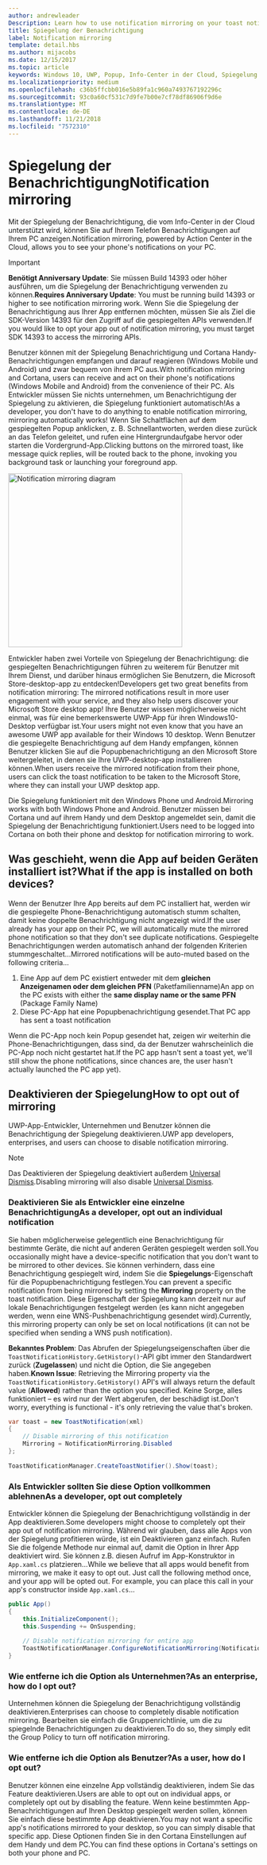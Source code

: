 ```yaml
---
author: andrewleader
Description: Learn how to use notification mirroring on your toast notifications.
title: Spiegelung der Benachrichtigung
label: Notification mirroring
template: detail.hbs
ms.author: mijacobs
ms.date: 12/15/2017
ms.topic: article
keywords: Windows 10, UWP, Popup, Info-Center in der Cloud, Spiegelung der Benachrichtigung, Benachrichtigung, geräteübergreifend
ms.localizationpriority: medium
ms.openlocfilehash: c36b5ffcbb016e5b89fa1c960a7493767192296c
ms.sourcegitcommit: 93c0a60cf531c7d9fe7b00e7cf78df86906f9d6e
ms.translationtype: MT
ms.contentlocale: de-DE
ms.lasthandoff: 11/21/2018
ms.locfileid: "7572310"
---
```

# <a name="notification-mirroring"></a><span data-ttu-id="b3163-103">Spiegelung der Benachrichtigung</span><span class="sxs-lookup"><span data-stu-id="b3163-103">Notification mirroring</span></span>

<span data-ttu-id="b3163-104">Mit der Spiegelung der Benachrichtigung, die vom Info-Center in der Cloud unterstützt wird, können Sie auf Ihrem Telefon Benachrichtigungen auf Ihrem PC anzeigen.</span><span class="sxs-lookup"><span data-stu-id="b3163-104">Notification mirroring, powered by Action Center in the Cloud, allows you to see your phone's notifications on your PC.</span></span>

> [!IMPORTANT]
> <span data-ttu-id="b3163-105">**Benötigt Anniversary Update**: Sie müssen Build 14393 oder höher ausführen, um die Spiegelung der Benachrichtigung verwenden zu können.</span><span class="sxs-lookup"><span data-stu-id="b3163-105">**Requires Anniversary Update**: You must be running build 14393 or higher to see notification mirroring work.</span></span> <span data-ttu-id="b3163-106">Wenn Sie die Spiegelung der Benachrichtigung aus Ihrer App entfernen möchten, müssen Sie als Ziel die SDK-Version 14393 für den Zugriff auf die gespiegelten APIs verwenden.</span><span class="sxs-lookup"><span data-stu-id="b3163-106">If you would like to opt your app out of notification mirroring, you must target SDK 14393 to access the mirroring APIs.</span></span>

<span data-ttu-id="b3163-107">Benutzer können mit der Spiegelung Benachrichtigung und Cortana Handy-Benachrichtigungen empfangen und darauf reagieren (Windows Mobile und Android) und zwar bequem von ihrem PC aus.</span><span class="sxs-lookup"><span data-stu-id="b3163-107">With notification mirroring and Cortana, users can receive and act on their phone's notifications (Windows Mobile and Android) from the convenience of their PC.</span></span> <span data-ttu-id="b3163-108">Als Entwickler müssen Sie nichts unternehmen, um Benachrichtigung der Spiegelung zu aktivieren, die Spiegelung funktioniert automatisch!</span><span class="sxs-lookup"><span data-stu-id="b3163-108">As a developer, you don't have to do anything to enable notification mirroring, mirroring automatically works!</span></span> <span data-ttu-id="b3163-109">Wenn Sie Schaltflächen auf dem gespiegelten Popup anklicken, z. B. Schnellantworten, werden diese zurück an das Telefon geleitet, und rufen eine Hintergrundaufgabe hervor oder starten die Vordergrund-App.</span><span class="sxs-lookup"><span data-stu-id="b3163-109">Clicking buttons on the mirrored toast, like message quick replies, will be routed back to the phone, invoking you background task or launching your foreground app.</span></span>

<img alt="Notification mirroring diagram" src="images/toast-mirroring.gif" width="350"/>

<span data-ttu-id="b3163-110">Entwickler haben zwei Vorteile von Spiegelung der Benachrichtigung: die gespiegelten Benachrichtigungen führen zu weiterem für Benutzer mit Ihrem Dienst, und darüber hinaus ermöglichen Sie Benutzern, die Microsoft Store-desktop-app zu entdecken!</span><span class="sxs-lookup"><span data-stu-id="b3163-110">Developers get two great benefits from notification mirroring: The mirrored notifications result in more user engagement with your service, and they also help users discover your Microsoft Store desktop app!</span></span> <span data-ttu-id="b3163-111">Ihre Benutzer wissen möglicherweise nicht einmal, was für eine bemerkenswerte UWP-App für ihren Windows10-Desktop verfügbar ist.</span><span class="sxs-lookup"><span data-stu-id="b3163-111">Your users might not even know that you have an awesome UWP app available for their Windows 10 desktop.</span></span> <span data-ttu-id="b3163-112">Wenn Benutzer die gespiegelte Benachrichtigung auf dem Handy empfangen, können Benutzer klicken Sie auf die Popupbenachrichtigung an den Microsoft Store weitergeleitet, in denen sie Ihre UWP-desktop-app installieren können.</span><span class="sxs-lookup"><span data-stu-id="b3163-112">When users receive the mirrored notification from their phone, users can click the toast notification to be taken to the Microsoft Store, where they can install your UWP desktop app.</span></span>

<span data-ttu-id="b3163-113">Die Spiegelung funktioniert mit den Windows Phone und Android.</span><span class="sxs-lookup"><span data-stu-id="b3163-113">Mirroring works with both Windows Phone and Android.</span></span> <span data-ttu-id="b3163-114">Benutzer müssen bei Cortana und auf ihrem Handy und dem Desktop angemeldet sein, damit die Spiegelung der Benachrichtigung funktioniert.</span><span class="sxs-lookup"><span data-stu-id="b3163-114">Users need to be logged into Cortana on both their phone and desktop for notification mirroring to work.</span></span>


## <a name="what-if-the-app-is-installed-on-both-devices"></a><span data-ttu-id="b3163-115">Was geschieht, wenn die App auf beiden Geräten installiert ist?</span><span class="sxs-lookup"><span data-stu-id="b3163-115">What if the app is installed on both devices?</span></span>

<span data-ttu-id="b3163-116">Wenn der Benutzer Ihre App bereits auf dem PC installiert hat, werden wir die gespiegelte Phone-Benachrichtigung automatisch stumm schalten, damit keine doppelte Benachrichtigung nicht angezeigt wird.</span><span class="sxs-lookup"><span data-stu-id="b3163-116">If the user already has your app on their PC, we will automatically mute the mirrored phone notification so that they don't see duplicate notifications.</span></span> <span data-ttu-id="b3163-117">Gespiegelte Benachrichtigungen werden automatisch anhand der folgenden Kriterien stummgeschaltet...</span><span class="sxs-lookup"><span data-stu-id="b3163-117">Mirrored notifications will be auto-muted based on the following criteria...</span></span>

1. <span data-ttu-id="b3163-118">Eine App auf dem PC existiert entweder mit dem **gleichen Anzeigenamen oder dem gleichen PFN** (Paketfamilienname)</span><span class="sxs-lookup"><span data-stu-id="b3163-118">An app on the PC exists with either the **same display name or the same PFN** (Package Family Name)</span></span>
2. <span data-ttu-id="b3163-119">Diese PC-App hat eine Popupbenachrichtigung gesendet.</span><span class="sxs-lookup"><span data-stu-id="b3163-119">That PC app has sent a toast notification</span></span>

<span data-ttu-id="b3163-120">Wenn die PC-App noch kein Popup gesendet hat, zeigen wir weiterhin die Phone-Benachrichtigungen, dass sind, da der Benutzer wahrscheinlich die PC-App noch nicht gestartet hat.</span><span class="sxs-lookup"><span data-stu-id="b3163-120">If the PC app hasn't sent a toast yet, we'll still show the phone notifications, since chances are, the user hasn't actually launched the PC app yet).</span></span>


## <a name="how-to-opt-out-of-mirroring"></a><span data-ttu-id="b3163-121">Deaktivieren der Spiegelung</span><span class="sxs-lookup"><span data-stu-id="b3163-121">How to opt out of mirroring</span></span>

<span data-ttu-id="b3163-122">UWP-App-Entwickler, Unternehmen und Benutzer können die Benachrichtigung der Spiegelung deaktivieren.</span><span class="sxs-lookup"><span data-stu-id="b3163-122">UWP app developers, enterprises, and users can choose to disable notification mirroring.</span></span>

> [!NOTE]
> <span data-ttu-id="b3163-123">Das Deaktivieren der Spiegelung deaktiviert außerdem [Universal Dismiss](universal-dismiss.md).</span><span class="sxs-lookup"><span data-stu-id="b3163-123">Disabling mirroring will also disable [Universal Dismiss](universal-dismiss.md).</span></span>


### <a name="as-a-developer-opt-out-an-individual-notification"></a><span data-ttu-id="b3163-124">Deaktivieren Sie als Entwickler eine einzelne Benachrichtigung</span><span class="sxs-lookup"><span data-stu-id="b3163-124">As a developer, opt out an individual notification</span></span>

<span data-ttu-id="b3163-125">Sie haben möglicherweise gelegentlich eine Benachrichtigung für bestimmte Geräte, die nicht auf anderen Geräten gespiegelt werden soll.</span><span class="sxs-lookup"><span data-stu-id="b3163-125">You occasionally might have a device-specific notification that you don't want to be mirrored to other devices.</span></span> <span data-ttu-id="b3163-126">Sie können verhindern, dass eine Benachrichtigung gespiegelt wird, indem Sie die **Spiegelungs**-Eigenschaft für die Popupbenachrichtigung festlegen.</span><span class="sxs-lookup"><span data-stu-id="b3163-126">You can prevent a specific notification from being mirrored by setting the **Mirroring** property on the toast notification.</span></span> <span data-ttu-id="b3163-127">Diese Eigenschaft der Spiegelung kann derzeit nur auf lokale Benachrichtigungen festgelegt werden (es kann nicht angegeben werden, wenn eine WNS-Pushbenachrichtigung gesendet wird).</span><span class="sxs-lookup"><span data-stu-id="b3163-127">Currently, this mirroring property can only be set on local notifications (it can not be specified when sending a WNS push notification).</span></span>

<span data-ttu-id="b3163-128">**Bekanntes Problem**: Das Abrufen der Spiegelungseigenschaften über die `ToastNotificationHistory.GetHistory()`-API gibt immer den Standardwert zurück (**Zugelassen**) und nicht die Option, die Sie angegeben haben.</span><span class="sxs-lookup"><span data-stu-id="b3163-128">**Known Issue**: Retrieving the Mirroring property via the `ToastNotificationHistory.GetHistory()` API's will always return the default value (**Allowed**) rather than the option you specified.</span></span> <span data-ttu-id="b3163-129">Keine Sorge, alles funktioniert – es wird nur der Wert abgerufen, der beschädigt ist.</span><span class="sxs-lookup"><span data-stu-id="b3163-129">Don't worry, everything is functional - it's only retrieving the value that's broken.</span></span>

```csharp
var toast = new ToastNotification(xml)
{
    // Disable mirroring of this notification
    Mirroring = NotificationMirroring.Disabled
};
  
ToastNotificationManager.CreateToastNotifier().Show(toast);
```


### <a name="as-a-developer-opt-out-completely"></a><span data-ttu-id="b3163-130">Als Entwickler sollten Sie diese Option vollkommen ablehnen</span><span class="sxs-lookup"><span data-stu-id="b3163-130">As a developer, opt out completely</span></span>

<span data-ttu-id="b3163-131">Entwickler können die Spiegelung der Benachrichtigung vollständig in der App deaktivieren.</span><span class="sxs-lookup"><span data-stu-id="b3163-131">Some developers might choose to completely opt their app out of notification mirroring.</span></span> <span data-ttu-id="b3163-132">Während wir glauben, dass alle Apps von der Spiegelung profitieren würde, ist ein Deaktivieren ganz einfach. Rufen Sie die folgende Methode nur einmal auf, damit die Option in Ihrer App deaktiviert wird. Sie können z.B. diesen Aufruf im App-Konstruktor in `App.xaml.cs` platzieren...</span><span class="sxs-lookup"><span data-stu-id="b3163-132">While we believe that all apps would benefit from mirroring, we make it easy to opt out. Just call the following method once, and your app will be opted out. For example, you can place this call in your app's constructor inside `App.xaml.cs`...</span></span>

```csharp
public App()
{
    this.InitializeComponent();
    this.Suspending += OnSuspending;
 
    // Disable notification mirroring for entire app
    ToastNotificationManager.ConfigureNotificationMirroring(NotificationMirroring.Disabled);
}
```


### <a name="as-an-enterprise-how-do-i-opt-out"></a><span data-ttu-id="b3163-133">Wie entferne ich die Option als Unternehmen?</span><span class="sxs-lookup"><span data-stu-id="b3163-133">As an enterprise, how do I opt out?</span></span>

<span data-ttu-id="b3163-134">Unternehmen können die Spiegelung der Benachrichtigung vollständig deaktivieren.</span><span class="sxs-lookup"><span data-stu-id="b3163-134">Enterprises can choose to completely disable notification mirroring.</span></span> <span data-ttu-id="b3163-135">Bearbeiten sie einfach die Gruppenrichtlinie, um die zu spiegelnde Benachrichtigungen zu deaktivieren.</span><span class="sxs-lookup"><span data-stu-id="b3163-135">To do so, they simply edit the Group Policy to turn off notification mirroring.</span></span>


### <a name="as-a-user-how-do-i-opt-out"></a><span data-ttu-id="b3163-136">Wie entferne ich die Option als Benutzer?</span><span class="sxs-lookup"><span data-stu-id="b3163-136">As a user, how do I opt out?</span></span>

<span data-ttu-id="b3163-137">Benutzer können eine einzelne App vollständig deaktivieren, indem Sie das Feature deaktivieren.</span><span class="sxs-lookup"><span data-stu-id="b3163-137">Users are able to opt out on individual apps, or completely opt out by disabling the feature.</span></span> <span data-ttu-id="b3163-138">Wenn keine bestimmten App-Benachrichtigungen auf Ihren Desktop gespiegelt werden sollen, können Sie einfach diese bestimmte App deaktivieren.</span><span class="sxs-lookup"><span data-stu-id="b3163-138">You may not want a specific app's notifications mirrored to your desktop, so you can simply disable that specific app.</span></span> <span data-ttu-id="b3163-139">Diese Optionen finden Sie in den Cortana Einstellungen auf dem Handy und dem PC.</span><span class="sxs-lookup"><span data-stu-id="b3163-139">You can find these options in Cortana's settings on both your phone and PC.</span></span>